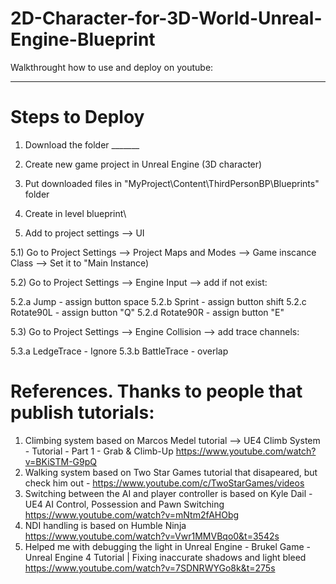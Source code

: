 # 2D-Character-for-3D-World-Unreal-Engine-Blueprint

Walkthrought how to use and deploy on youtube:
______________


# Steps to Deploy

1) Download the folder _______

2) Create new game project in Unreal Engine (3D character)

3) Put downloaded files in "MyProject\Content\ThirdPersonBP\Blueprints" folder

4) Create in level blueprint\

5) Add to project settings --> UI

5.1) Go to Project Settings --> Project Maps and Modes --> Game inscance Class --> Set it to "Main Instance)

5.2) Go to Project Settings --> Engine Input --> add if not exist:

5.2.a Jump - assign button space
5.2.b Sprint - assign button shift
5.2.c Rotate90L - assign button "Q"
5.2.d Rotate90R - assign button "E"

5.3) Go to Project Settings --> Engine Collision --> add trace channels:

5.3.a LedgeTrace - Ignore
5.3.b BattleTrace - overlap


# References. Thanks to people that publish tutorials:
1) Climbing system based on Marcos Medel tutorial --> UE4 Climb System - Tutorial - Part 1 - Grab & Climb-Up https://www.youtube.com/watch?v=BKiSTM-G9pQ
2) Walking system based on Two Star Games tutorial that disapeared, but check him out -  https://www.youtube.com/c/TwoStarGames/videos
3) Switching between the AI and player controller is based on  Kyle Dail - UE4 AI Control, Possession and Pawn Switching https://www.youtube.com/watch?v=mNtm2fAHObg
4) NDI handling is based on  Humble Ninja https://www.youtube.com/watch?v=Vwr1MMVBqo0&t=3542s
5) Helped me with debugging the light in Unreal Engine - Brukel Game - Unreal Engine 4 Tutorial | Fixing inaccurate shadows and light bleed https://www.youtube.com/watch?v=7SDNRWYGo8k&t=275s
